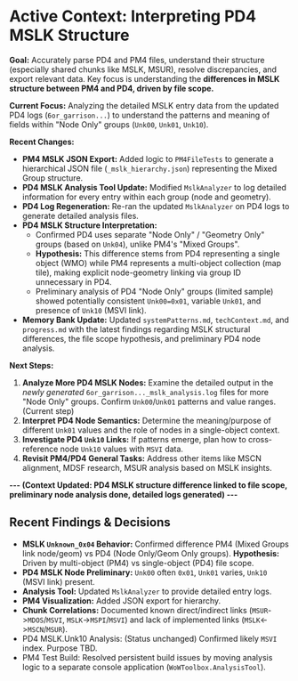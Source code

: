 # Active Context: Interpreting PD4 MSLK Structure

**Goal:** Accurately parse PD4 and PM4 files, understand their structure (especially shared chunks like MSLK, MSUR), resolve discrepancies, and export relevant data. Key focus is understanding the **differences in MSLK structure between PM4 and PD4, driven by file scope.**

**Current Focus:** Analyzing the detailed MSLK entry data from the updated PD4 logs (`6or_garrison...`) to understand the patterns and meaning of fields within "Node Only" groups (`Unk00`, `Unk01`, `Unk10`).

**Recent Changes:**
*   **PM4 MSLK JSON Export:** Added logic to `PM4FileTests` to generate a hierarchical JSON file (`_mslk_hierarchy.json`) representing the Mixed Group structure.
*   **PD4 MSLK Analysis Tool Update:** Modified `MslkAnalyzer` to log detailed information for every entry within each group (node and geometry).
*   **PD4 Log Regeneration:** Re-ran the updated `MslkAnalyzer` on PD4 logs to generate detailed analysis files.
*   **PD4 MSLK Structure Interpretation:**
    *   Confirmed PD4 uses separate "Node Only" / "Geometry Only" groups (based on `Unk04`), unlike PM4's "Mixed Groups".
    *   **Hypothesis:** This difference stems from PD4 representing a single object (WMO) while PM4 represents a multi-object collection (map tile), making explicit node-geometry linking via group ID unnecessary in PD4.
    *   Preliminary analysis of PD4 "Node Only" groups (limited sample) showed potentially consistent `Unk00=0x01`, variable `Unk01`, and presence of `Unk10` (MSVI link).
*   **Memory Bank Update:** Updated `systemPatterns.md`, `techContext.md`, and `progress.md` with the latest findings regarding MSLK structural differences, the file scope hypothesis, and preliminary PD4 node analysis.

**Next Steps:**
1.  **Analyze More PD4 MSLK Nodes:** Examine the detailed output in the *newly generated* `6or_garrison..._mslk_analysis.log` files for more "Node Only" groups. Confirm `Unk00`/`Unk01` patterns and value ranges. (Current step)
2.  **Interpret PD4 Node Semantics:** Determine the meaning/purpose of different `Unk01` values and the role of nodes in a single-object context.
3.  **Investigate PD4 `Unk10` Links:** If patterns emerge, plan how to cross-reference node `Unk10` values with `MSVI` data.
4.  **Revisit PM4/PD4 General Tasks:** Address other items like MSCN alignment, MDSF research, MSUR analysis based on MSLK insights.

**--- (Context Updated: PD4 MSLK structure difference linked to file scope, preliminary node analysis done, detailed logs generated) ---**

## Recent Findings & Decisions
*   **MSLK `Unknown_0x04` Behavior:** Confirmed difference PM4 (Mixed Groups link node/geom) vs PD4 (Node Only/Geom Only groups). **Hypothesis:** Driven by multi-object (PM4) vs single-object (PD4) file scope.
*   **PD4 MSLK Node Preliminary:** `Unk00` often `0x01`, `Unk01` varies, `Unk10` (MSVI link) present.
*   **Analysis Tool:** Updated `MslkAnalyzer` to provide detailed entry logs.
*   **PM4 Visualization:** Added JSON export for hierarchy.
*   **Chunk Correlations:** Documented known direct/indirect links (`MSUR`->`MDOS`/`MSVI`, `MSLK`->`MSPI`/`MSVI`) and lack of implemented links (`MSLK`<->`MSCN`/`MSUR`).
*   PD4 MSLK.Unk10 Analysis: (Status unchanged) Confirmed likely `MSVI` index. Purpose TBD.
*   PM4 Test Build: Resolved persistent build issues by moving analysis logic to a separate console application (`WoWToolbox.AnalysisTool`).
